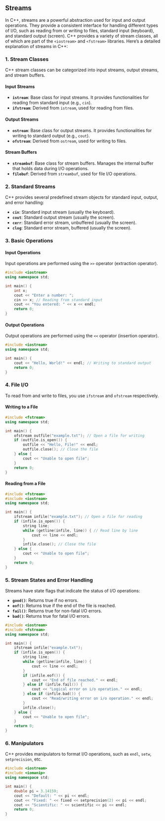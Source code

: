 ## Streams

In C++, streams are a powerful abstraction used for input and output operations. They provide a consistent interface for handling different types of I/O, such as reading from or writing to files, standard input (keyboard), and standard output (screen). C++ provides a variety of stream classes, all of which are part of the `<iostream>` and `<fstream>` libraries. Here’s a detailed explanation of streams in C++:

### 1. Stream Classes

C++ stream classes can be categorized into input streams, output streams, and stream buffers.

#### Input Streams

- **`istream`**: Base class for input streams. It provides functionalities for reading from standard input (e.g., `cin`).
- **`ifstream`**: Derived from `istream`, used for reading from files.

#### Output Streams

- **`ostream`**: Base class for output streams. It provides functionalities for writing to standard output (e.g., `cout`).
- **`ofstream`**: Derived from `ostream`, used for writing to files.

#### Stream Buffers

- **`streambuf`**: Base class for stream buffers. Manages the internal buffer that holds data during I/O operations.
- **`filebuf`**: Derived from `streambuf`, used for file I/O operations.

### 2. Standard Streams

C++ provides several predefined stream objects for standard input, output, and error handling:

- **`cin`**: Standard input stream (usually the keyboard).
- **`cout`**: Standard output stream (usually the screen).
- **`cerr`**: Standard error stream, unbuffered (usually the screen).
- **`clog`**: Standard error stream, buffered (usually the screen).

### 3. Basic Operations

#### Input Operations

Input operations are performed using the `>>` operator (extraction operator).

```cpp
#include <iostream>
using namespace std;

int main() {
    int x;
    cout << "Enter a number: ";
    cin >> x; // Reading from standard input
    cout << "You entered: " << x << endl;
    return 0;
}
```

#### Output Operations

Output operations are performed using the `<<` operator (insertion operator).

```cpp
#include <iostream>
using namespace std;

int main() {
    cout << "Hello, World!" << endl; // Writing to standard output
    return 0;
}
```

### 4. File I/O

To read from and write to files, you use `ifstream` and `ofstream` respectively.

#### Writing to a File

```cpp
#include <fstream>
using namespace std;

int main() {
    ofstream outfile("example.txt"); // Open a file for writing
    if (outfile.is_open()) {
        outfile << "Hello, File!" << endl;
        outfile.close(); // Close the file
    } else {
        cout << "Unable to open file";
    }
    return 0;
}
```

#### Reading from a File

```cpp
#include <fstream>
#include <iostream>
using namespace std;

int main() {
    ifstream infile("example.txt"); // Open a file for reading
    if (infile.is_open()) {
        string line;
        while (getline(infile, line)) { // Read line by line
            cout << line << endl;
        }
        infile.close(); // Close the file
    } else {
        cout << "Unable to open file";
    }
    return 0;
}
```

### 5. Stream States and Error Handling

Streams have state flags that indicate the status of I/O operations:

- **`good()`**: Returns true if no errors.
- **`eof()`**: Returns true if the end of the file is reached.
- **`fail()`**: Returns true for non-fatal I/O errors.
- **`bad()`**: Returns true for fatal I/O errors.

```cpp
#include <iostream>
#include <fstream>
using namespace std;

int main() {
    ifstream infile("example.txt");
    if (infile.is_open()) {
        string line;
        while (getline(infile, line)) {
            cout << line << endl;
        }
        if (infile.eof()) {
            cout << "End of file reached." << endl;
        } else if (infile.fail()) {
            cout << "Logical error on i/o operation." << endl;
        } else if (infile.bad()) {
            cout << "Read/writing error on i/o operation." << endl;
        }
        infile.close();
    } else {
        cout << "Unable to open file";
    }
    return 0;
}
```

### 6. Manipulators

C++ provides manipulators to format I/O operations, such as `endl`, `setw`, `setprecision`, etc.

```cpp
#include <iostream>
#include <iomanip>
using namespace std;

int main() {
    double pi = 3.14159;
    cout << "Default: " << pi << endl;
    cout << "Fixed: " << fixed << setprecision(2) << pi << endl;
    cout << "Scientific: " << scientific << pi << endl;
    return 0;
}
```
